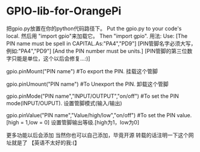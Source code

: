 # GPIO-lib-for-OrangePi
把gpio.py放置在你的python代码路径下。
Put the gpio.py to your code's local.
然后用 "import gpio"来加载它。
Then "import gpio".
用法:
Use:
[The PIN name must be spell in CAPITAL.As:"PA4","PD9"]
[PIN管脚名字必须大写，例如:"PA4","PD9"]
[And the PIN number must be units.]
[PIN管脚的第三位数字只能是单位，这个以后会修复...:)]

gpio.pinMount("PIN name") #To export the PIN. 挂载这个管脚

gpio.pinUmount("PIN name") #To Unexport the PIN. 卸载这个管脚

gpio.pinMode("PIN name","INPUT/OUTPUT","on/off") #To set the PIN mode(INPUT/OUPUT). 设置管脚模式(输入/输出)

gpio.pinValue("PIN name","Value/high/low","on/off") #To set the PIN value.[high = 1,low = 0] 设置管脚输出等级.[high为1，low为0]

更多功能以后会添加
当然你也可以自己添加，毕竟开源
转载的话注明一下这个网址就是了
【英语不太好的我:(】
